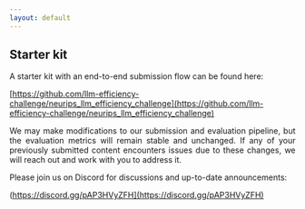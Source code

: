 ```yaml
---
layout: default
---
```


## Starter kit

<p style='text-align: justify;'>
A starter kit with an end-to-end submission flow can be found here:<br>

[https://github.com/llm-efficiency-challenge/neurips_llm_efficiency_challenge](https://github.com/llm-efficiency-challenge/neurips_llm_efficiency_challenge)
</p>

<p style='text-align: justify;'>
We may make modifications to our submission and evaluation pipeline, but the evaluation metrics will remain stable and unchanged. If any of your previously submitted content encounters issues due to these changes, we will reach out and work with you to address it.
</p>

Please join us on Discord for discussions and up-to-date announcements:
<br>

(https://discord.gg/pAP3HVyZFH](https://discord.gg/pAP3HVyZFH)
